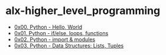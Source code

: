 # alx-higher_level_programming
* [0x00. Python - Hello, World](https://github.com/tamermaarouf/alx-higher_level_programming/tree/main/0x00-python-hello_world)
* [0x01. Python - if/else, loops, functions](https://github.com/tamermaarouf/alx-higher_level_programming/tree/main/0x01-python-if_else_loops_functions)
* [0x02. Python - import & modules](https://github.com/tamermaarouf/alx-higher_level_programming/tree/main/0x02-python-import_modules)
* [0x03. Python - Data Structures: Lists, Tuples]()
